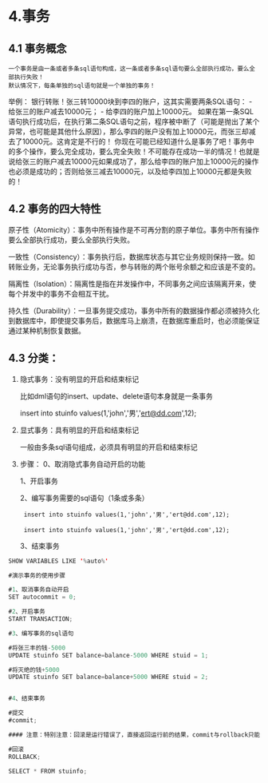 <!--
 * @Author: your name
 * @Date: 2020-05-05 16:26:30
 * @LastEditTime: 2020-05-05 16:26:30
 * @LastEditors: Please set LastEditors
 * @Description: In User Settings Edit
 * @FilePath: \docs\3.database\1.MySQL\4-事务.md
 -->
# 4.事务
## 4.1 事务概念

	一个事务是由一条或者多条sql语句构成，这一条或者多条sql语句要么全部执行成功，要么全部执行失败！
	默认情况下，每条单独的sql语句就是一个单独的事务！
举例：
银行转账！张三转10000块到李四的账户，这其实需要两条SQL语句：
    - 给张三的账户减去10000元；
	- 给李四的账户加上10000元。
如果在第一条SQL语句执行成功后，在执行第二条SQL语句之前，程序被中断了（可能是抛出了某个异常，也可能是其他什么原因），那么李四的账户没有加上10000元，而张三却减去了10000元。这肯定是不行的！
你现在可能已经知道什么是事务了吧！事务中的多个操作，要么完全成功，要么完全失败！不可能存在成功一半的情况！也就是说给张三的账户减去10000元如果成功了，那么给李四的账户加上10000元的操作也必须是成功的；否则给张三减去10000元，以及给李四加上10000元都是失败的！

## 4.2 事务的四大特性

原子性（Atomicity）：事务中所有操作是不可再分割的原子单位。事务中所有操作要么全部执行成功，要么全部执行失败。

一致性（Consistency）：事务执行后，数据库状态与其它业务规则保持一致。如转账业务，无论事务执行成功与否，参与转账的两个账号余额之和应该是不变的。

隔离性（Isolation）：隔离性是指在并发操作中，不同事务之间应该隔离开来，使每个并发中的事务不会相互干扰。

持久性（Durability）：一旦事务提交成功，事务中所有的数据操作都必须被持久化到数据库中，即使提交事务后，数据库马上崩溃，在数据库重启时，也必须能保证通过某种机制恢复数据。


## 4.3 分类：

1. 隐式事务：没有明显的开启和结束标记
   
	比如dml语句的insert、update、delete语句本身就是一条事务
	
	insert into stuinfo values(1,'john','男','ert@dd.com',12);
	
2. 显式事务：具有明显的开启和结束标记

	一般由多条sql语句组成，必须具有明显的开启和结束标记
	
3. 步骤：
	0、取消隐式事务自动开启的功能
	
	1、开启事务

	2、编写事务需要的sql语句（1条或多条）

		insert into stuinfo values(1,'john','男','ert@dd.com',12);

		insert into stuinfo values(1,'john','男','ert@dd.com',12);

	3、结束事务

```java
SHOW VARIABLES LIKE '%auto%'

#演示事务的使用步骤

#1、取消事务自动开启
SET autocommit = 0;

#2、开启事务
START TRANSACTION;

#3、编写事务的sql语句

#将张三丰的钱-5000
UPDATE stuinfo SET balance=balance-5000 WHERE stuid = 1;

#将灭绝的钱+5000
UPDATE stuinfo SET balance=balance+5000 WHERE stuid = 2;


#4、结束事务

#提交
#commit;

#### 注意：特别注意：回滚是运行错误了，直接返回运行前的结果，commit与rollback只能运行一个，不可以同时运行

#回滚
ROLLBACK;

SELECT * FROM stuinfo;
```